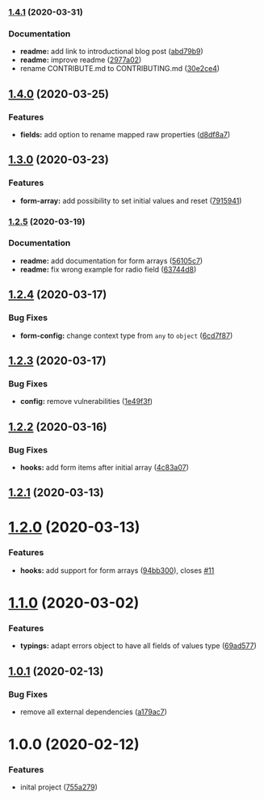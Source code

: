 ### [1.4.1](https://github.com/ysfaran/react-fluent-form/compare/v1.4.0...v1.4.1) (2020-03-31)


### Documentation

* **readme:** add link to introductional blog post ([abd79b9](https://github.com/ysfaran/react-fluent-form/commit/abd79b985b2cd3d47959dd6fe53742878c4811a6))
* **readme:** improve readme ([2977a02](https://github.com/ysfaran/react-fluent-form/commit/2977a020c4092e0016c7a5265235e71ddb21aa9c))
* rename CONTRIBUTE.md to CONTRIBUTING.md ([30e2ce4](https://github.com/ysfaran/react-fluent-form/commit/30e2ce423f9c2905d4a0888b7725fcbe8902744c))

## [1.4.0](https://github.com/ysfaran/react-fluent-form/compare/v1.3.0...v1.4.0) (2020-03-25)


### Features

* **fields:** add option to rename mapped raw properties ([d8df8a7](https://github.com/ysfaran/react-fluent-form/commit/d8df8a7aebbb1e5981e021687445988e0ad315bd))

## [1.3.0](https://github.com/ysfaran/react-fluent-form/compare/v1.2.5...v1.3.0) (2020-03-23)


### Features

* **form-array:** add possibility to set initial values and reset ([7915941](https://github.com/ysfaran/react-fluent-form/commit/7915941b397b6b10e7cc2ca0b510379d526f85a6))

### [1.2.5](https://github.com/ysfaran/react-fluent-form/compare/v1.2.4...v1.2.5) (2020-03-19)


### Documentation

* **readme:** add documentation for form arrays ([56105c7](https://github.com/ysfaran/react-fluent-form/commit/56105c7813737111ab1de39038a655fec4c08a20))
* **readme:** fix wrong example for radio field ([63744d8](https://github.com/ysfaran/react-fluent-form/commit/63744d8b14d4a143a6191f6f3c28ebbab6b3dccf))

## [1.2.4](https://github.com/ysfaran/react-fluent-form/compare/v1.2.3...v1.2.4) (2020-03-17)


### Bug Fixes

* **form-config:** change context type from `any` to `object` ([6cd7f87](https://github.com/ysfaran/react-fluent-form/commit/6cd7f876433223162216c4b845a2e963db43fdec))

## [1.2.3](https://github.com/ysfaran/react-fluent-form/compare/v1.2.2...v1.2.3) (2020-03-17)


### Bug Fixes

* **config:** remove vulnerabilities ([1e49f3f](https://github.com/ysfaran/react-fluent-form/commit/1e49f3f238f5d312ae426a8e3431a058fe1cad8c))

## [1.2.2](https://github.com/ysfaran/react-fluent-form/compare/v1.2.1...v1.2.2) (2020-03-16)


### Bug Fixes

* **hooks:** add form items after initial array ([4c83a07](https://github.com/ysfaran/react-fluent-form/commit/4c83a07e817a0fae2164c29df938c1fe2755d7d2))

## [1.2.1](https://github.com/ysfaran/react-fluent-form/compare/v1.2.0...v1.2.1) (2020-03-13)

# [1.2.0](https://github.com/ysfaran/react-fluent-form/compare/v1.1.0...v1.2.0) (2020-03-13)


### Features

* **hooks:** add support for form arrays ([94bb300](https://github.com/ysfaran/react-fluent-form/commit/94bb30063f41071974905ee9cd22c7b724f3af02)), closes [#11](https://github.com/ysfaran/react-fluent-form/issues/11)

# [1.1.0](https://github.com/ysfaran/react-fluent-form/compare/v1.0.1...v1.1.0) (2020-03-02)


### Features

* **typings:** adapt errors object to have all fields of values type ([69ad577](https://github.com/ysfaran/react-fluent-form/commit/69ad5773826af4af14f77542bef1e46b17105ca9))

## [1.0.1](https://github.com/ysfaran/react-fluent-form/compare/v1.0.0...v1.0.1) (2020-02-13)


### Bug Fixes

* remove all external dependencies ([a179ac7](https://github.com/ysfaran/react-fluent-form/commit/a179ac7aed7578a446f1788f246e49a02ce43999))

# 1.0.0 (2020-02-12)


### Features

* inital project ([755a279](https://github.com/ysfaran/react-fluent-form/commit/755a279102304fce4951e50fe7ce07010a39060a))
